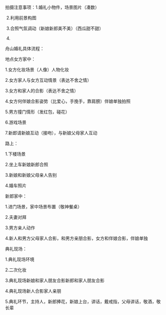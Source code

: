 拍摄注意事项：1.婚礼小物件，场景图片（凑数）

​                          2.利用前景构图

​                          3.合照气氛调动（新娘新郎美不美）（西瓜甜不甜） 

​                           4.

舟山婚礼具体流程：

地点女方家中：

1.女方化妆场景（人像）人物化妆

2.女方家人与女方互动情景（表达不舍之情）

3.女方和家人的合影（表达不舍之情）

4.女方何伴娘合影姿势（比爱心，手挽手，靠肩膀）伴娘单独拍照

5.男方撞门情形（发红包，碰花）

6.游戏场景

7.新郎请新娘互动（接吻），与新娘父母家人互动

路上：

1.下楼场景

2.坐上车新娘新郎合照

3.新娘和新娘父母亲人告别

4.婚车照片

新郎家中：

1.进门场景，家中场景布置（敬神餐桌）

2.夫妻对拜

3.男方亲人动作

4.新人和男方父母家人合影，和男方亲朋合影，女方和伴娘合影，伴娘单独

典礼现场：

1.典礼现场环境

2.二次化妆

3.典礼现场新娘和家人朋友合影新郎和家人朋友合影

4.典礼现场新人合影家人亲朋

5.典礼环节，主持人，新郎捧花，新娘上台，讲话，戴戒指，父母讲话，敬酒，敬长辈

